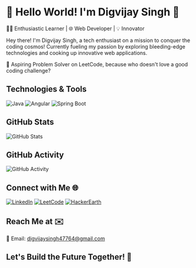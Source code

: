 # 👋 Hello World! I'm Digvijay Singh 🚀


👨‍💻 Enthusiastic Learner | 🌐 Web Developer | 💡 Innovator

Hey there! I'm Digvijay Singh, a tech enthusiast on a mission to conquer the coding cosmos! Currently fueling my passion by exploring bleeding-edge technologies and cooking up innovative web applications.

🚀 Aspiring Problem Solver on LeetCode, because who doesn't love a good coding challenge?

## Technologies & Tools

![Java](https://img.shields.io/badge/Java-%23ED8B00.svg?&style=for-the-badge&logo=java&logoColor=white)
![Angular](https://img.shields.io/badge/Angular-%23DD0031.svg?&style=for-the-badge&logo=angular&logoColor=white)
![Spring Boot](https://img.shields.io/badge/Spring%20Boot-%236DB33F.svg?&style=for-the-badge&logo=spring&logoColor=white)

## GitHub Stats

![GitHub Stats](https://github-readme-stats.vercel.app/api?username=digvijay-dev&show_icons=true&count_private=true&theme=radical)

## GitHub Activity

![GitHub Activity](https://activity-graph.herokuapp.com/graph?username=digvijay-dev&bg_color=1F222E&color=F8D866&line=F85D7F&point=FFFFFF&hide_border=true)
## Connect with Me 🌐

[![LinkedIn](https://img.shields.io/badge/LinkedIn-%230077B5.svg?&style=for-the-badge&logo=linkedin&logoColor=white)](https://www.linkedin.com/in/digvijay-singh-fresher/)
[![LeetCode](https://img.shields.io/badge/LeetCode-%23FFA116.svg?&style=for-the-badge&logo=leetcode&logoColor=black)](https://leetcode.com/digvijay_dev/)
[![HackerEarth](https://img.shields.io/badge/HackerEarth-%234CAF50.svg?&style=for-the-badge&logo=hackerearth&logoColor=white)](https://www.hackerearth.com/@digvijaysingh47764)

## Reach Me at ✉️

📧 Email: digvijaysingh47764@gmail.com

## Let's Build the Future Together! 🚀                                                           
                                                               
